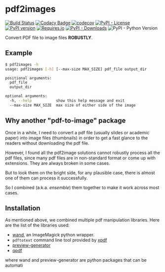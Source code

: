 # pdf2images

[![Build Status](https://img.shields.io/circleci/build/github/zxytim/pdf2images)](https://circleci.com/gh/zxytim/pdf2images)
[![Codacy Badge](https://api.codacy.com/project/badge/Grade/0d229594113d431fb2d97adeb8cd0f7d)](https://www.codacy.com/manual/zxytim/pdf2images?utm_source=github.com&utm_medium=referral&utm_content=zxytim/pdf2images&utm_campaign=Badge_Grade)
[![codecov](https://codecov.io/gh/zxytim/pdf2images/branch/master/graph/badge.svg)](https://codecov.io/gh/zxytim/pdf2images)
[![PyPI - License](https://img.shields.io/pypi/l/pdf2images)](https://github.com/zxytim/pdf2images/blob/master/LICENSE)
[![PyPI version](https://badge.fury.io/py/pdf2images.svg)](https://badge.fury.io/py/pdf2images)
[![Requires.io](https://img.shields.io/requires/github/zxytim/pdf2images)](https://requires.io/github/zxytim/pdf2images/requirements/?branch=master)
[![PyPI - Downloads](https://img.shields.io/pypi/dm/pdf2images)](https://pypi.org/project/pdf2images/)
![PyPI - Python Version](https://img.shields.io/pypi/pyversions/pdf2images)

Convert PDF file to image files **ROBUSTLY**.

## Example

```bash
$ pdf2images -h
usage: pdf2images [-h] [--max-size MAX_SIZE] pdf_file output_dir

positional arguments:
  pdf_file
  output_dir

optional arguments:
  -h, --help           show this help message and exit
  --max-size MAX_SIZE  max size of either side of the image
```

## Why another "pdf-to-image" package

Once in a while, I need to convert a pdf file (usually slides or academic
paper) into image files (thumbnails) in order to get a fast glance to the
readers without downloading the pdf file.

However, I found all the pdf2image solutions cannot robustly process all the
pdf files, since many pdf files are in non-standard format or come up with
extensions. They are always broken in some cases.

But to look them on the bright side, for any plausible case, there is almost
one of them can process it successfully.

So I combined (a.k.a. _ensemble_) them together to make it work across most cases.

## Installation

As mentioned above, we combined multiple pdf manipulation libraries. Here are
the list of the libraries used:

-   [wand](http://docs.wand-py.org), an ImageMagick python wrapper.
-   `pdftotext` command line tool provided by [xpdf](http://www.xpdfreader.com/)
-   [preview-generator](https://github.com/algoo/preview-generator)
-   [qpdf](https://github.com/qpdf/qpdf)

where wand and preview-generator are python packages that can be automati